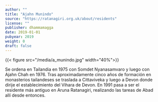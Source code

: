 ```yaml
---
author: ""
title: "Ajahn Munindo"
source: "https://ratanagiri.org.uk/about/residents"
license: ""
publisher: dhammamagga
date: 2019-01-01
pubyear: 2019 
weight: 0
draft: false
---
```

{{< figure src="/media/a_munindo.jpg" width="40%">}}

Se ordena en Tailandia en 1975 con Somdet Nyanasamvaro y luego con Ajahn Chah en 1976. Tras aproximadamente cinco años de formación en monasterios tailandeses se traslada a Cittaviveka y luego a Devon donde dirije el establecimiento del Vihara de Devon. En 1991 pasa a ser el residente más antiguo en Aruna Ratanagiri, realizando las tareas de Abad allí desde entonces. 